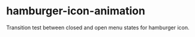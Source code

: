hamburger-icon-animation
========================

Transition test between closed and open menu states for hamburger icon.

